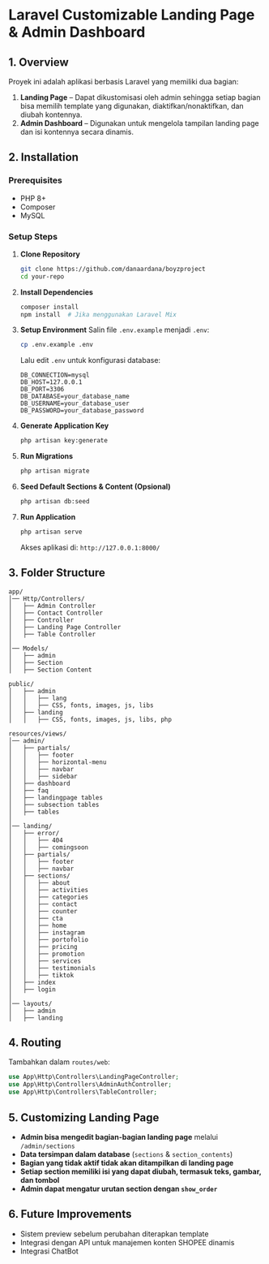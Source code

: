 # Laravel Customizable Landing Page & Admin Dashboard

## **1. Overview**
Proyek ini adalah aplikasi berbasis Laravel yang memiliki dua bagian:
1. **Landing Page** – Dapat dikustomisasi oleh admin sehingga setiap bagian bisa memilih template yang digunakan, diaktifkan/nonaktifkan, dan diubah kontennya.
2. **Admin Dashboard** – Digunakan untuk mengelola tampilan landing page dan isi kontennya secara dinamis.

## **2. Installation**
### **Prerequisites**
- PHP 8+
- Composer
- MySQL 

### **Setup Steps**
1. **Clone Repository**
   ```bash
   git clone https://github.com/danaardana/boyzproject
   cd your-repo
   ```
2. **Install Dependencies**
   ```bash
   composer install
   npm install  # Jika menggunakan Laravel Mix
   ```
3. **Setup Environment**
   Salin file `.env.example` menjadi `.env`:
   ```bash
   cp .env.example .env
   ```
   Lalu edit `.env` untuk konfigurasi database:
   ```env
   DB_CONNECTION=mysql
   DB_HOST=127.0.0.1
   DB_PORT=3306
   DB_DATABASE=your_database_name
   DB_USERNAME=your_database_user
   DB_PASSWORD=your_database_password
   ```
4. **Generate Application Key**
   ```bash
   php artisan key:generate
   ```
5. **Run Migrations**
   ```bash
   php artisan migrate
   ```
6. **Seed Default Sections & Content (Opsional)**
   ```bash
   php artisan db:seed
   ```
7. **Run Application**
   ```bash
   php artisan serve
   ```
   Akses aplikasi di: `http://127.0.0.1:8000/`

## **3. Folder Structure**
```
app/
│── Http/Controllers/
│   ├── Admin Controller
│   ├── Contact Controller
│   ├── Controller
│   ├── Landing Page Controller
│   ├── Table Controller
│
│── Models/
│   ├── admin
│   ├── Section  
│   ├── Section Content

public/
│   ├── admin
│   │   ├── lang
│   │   ├── CSS, fonts, images, js, libs
│   ├── landing  
│   │   ├── CSS, fonts, images, js, libs, php

resources/views/
│── admin/
│   ├── partials/
│   │   ├── footer
│   │   ├── horizontal-menu
│   │   ├── navbar
│   │   ├── sidebar
│   ├── dashboard
│   ├── faq
│   ├── landingpage tables
│   ├── subsection tables
│   ├── tables
│
│── landing/
│   ├── error/
│   │   ├── 404
│   │   ├── comingsoon
│   ├── partials/
│   │   ├── footer
│   │   ├── navbar
│   ├── sections/
│   │   ├── about
│   │   ├── activities
│   │   ├── categories
│   │   ├── contact
│   │   ├── counter
│   │   ├── cta
│   │   ├── home
│   │   ├── instagram
│   │   ├── portofolio
│   │   ├── pricing
│   │   ├── promotion
│   │   ├── services
│   │   ├── testimonials
│   │   ├── tiktok
│   ├── index
│   ├── login
│
│── layouts/
│   ├── admin
│   ├── landing
```

## **4. Routing**
Tambahkan dalam `routes/web`:
```php
use App\Http\Controllers\LandingPageController;
use App\Http\Controllers\AdminAuthController;
use App\Http\Controllers\TableController;

```

## **5. Customizing Landing Page**
- **Admin bisa mengedit bagian-bagian landing page** melalui `/admin/sections`
- **Data tersimpan dalam database** (`sections` & `section_contents`)
- **Bagian yang tidak aktif tidak akan ditampilkan di landing page**
- **Setiap section memiliki isi yang dapat diubah, termasuk teks, gambar, dan tombol**
- **Admin dapat mengatur urutan section dengan `show_order`**

## **6. Future Improvements**
- Sistem preview sebelum perubahan diterapkan template
- Integrasi dengan API untuk manajemen konten SHOPEE dinamis
- Integrasi ChatBot
